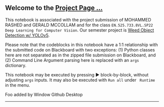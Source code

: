 ## Welcome to the **[Project Page ...](https://)**

This notebook is associated with the project submission of MOHAMMED RASHED and GERALD MCCOLLAM and for the class `EN.525.733.8VL.SP22 Deep Learning for Computer Vision`. Our semester project is [Weed Object Detection w/ YOLOv5](https://).

Please note that the codeblocks in this notebook have a 1:1 relationship with the submitted code on Blackboard with two exceptions: (1) Python classes here are not separated as in the zipped file submission on Blackboard, and (2) Command Line Argument parsing here is replaced with an `args` dictionary.

This notebook may be executed by pressing ▶️ block-by-block, without adjusting `args` inputs. It may also be executed with `Run all` under ` Runtime` in the menu.

Foo added by Window Github Desktop
<hr>